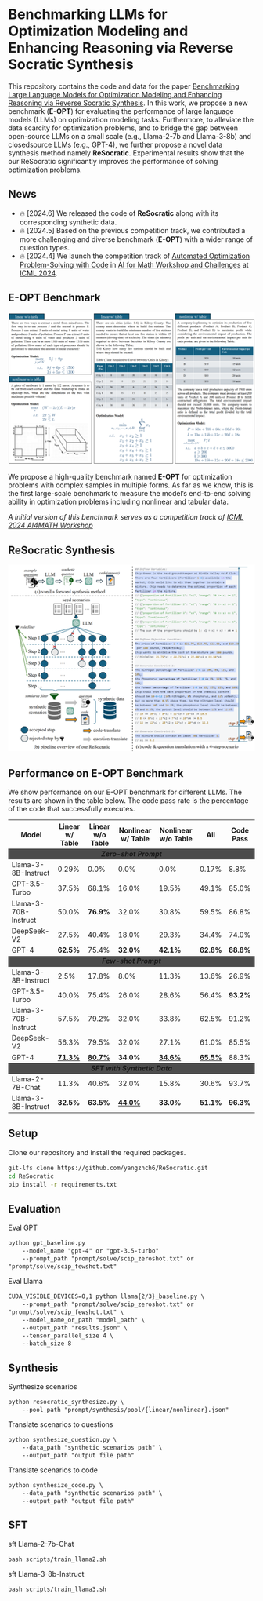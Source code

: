 # Benchmarking LLMs for Optimization Modeling and Enhancing Reasoning via Reverse Socratic Synthesis

This repository contains the code and data for the paper [Benchmarking Large Language Models for Optimization Modeling and Enhancing Reasoning via Reverse Socratic Synthesis](). In this work, we propose a new benchmark (**E-OPT**) for evaluating the performance of large language models (LLMs) on optimization modeling tasks. Furthermore, to alleviate the data scarcity for optimization problems, and to bridge the gap between open-source LLMs on a small scale (e.g., Llama-2-7b and Llama-3-8b) and closedsource LLMs (e.g., GPT-4), we further propose a novel data synthesis method namely **ReSocratic**. Experimental results show that the our ReSocratic significantly improves the performance of solving optimization problems.


## News
<!-- - 🔥 [2024.7] Paper updated with more detail. [Read the paper here.](). -->
- 🔥 [2024.6] We released the code of **ReSocratic** along with its corresponding synthetic data.
- 🔥 [2024.5] Based on the previous competition track, we contributed a more challenging and diverse benchmark (**E-OPT**) with a wider range of question types.
- 🔥 [2024.4] We launch the competition track of [Automated Optimization Problem-Solving with Code](https://www.codabench.org/competitions/2438/) in [AI for Math Workshop and Challenges](https://sites.google.com/view/ai4mathworkshopicml2024) at [ICML 2024](https://icml.cc/Conferences/2024).



## E-OPT Benchmark
![](imgs/dataset.jpg)

We propose a high-quality benchmark named **E-OPT** for optimization problems with complex samples in multiple forms. As far as we know, this is the first large-scale benchmark to measure the model’s end-to-end solving ability in optimization problems including nonlinear and tabular data. 

*A initial version of this benchmark serves as a competition track of [ICML 2024 AI4MATH Workshop](https://www.codabench.org/competitions/2438/)*



## ReSocratic Synthesis
![](imgs/resocratic.jpg)


## Performance on E-OPT Benchmark
We show performance on our E-OPT benchmark for different LLMs. The results are shown in the table below. The code pass rate is the percentage of the code that successfully executes.

<table>
<tr>
<th>Model</th> <th>Linear w/ Table</th> <th>Linear w/o Table</th> <th>Nonlinear w/ Table</th> <th>Nonlinear w/o Table</th> <th>All</th> <th>Code Pass</th>
</tr>
<tr>
<td colspan=7 align="center" bgcolor=#4C4C4C><b><i>Zero-shot Prompt</i></b></td>
</tr>
<tr>
<td>Llama-3-8B-Instruct</td> <td>0.29%</td> <td>0.0%</td> <td>0.0%</td> <td>0.0%</td> <td>0.17%</td> <td>8.8%</td>
</tr>
<tr>
<td>GPT-3.5-Turbo</td> <td>37.5%</td> <td>68.1%</td> <td>16.0%</td> <td>19.5%</td> <td>49.1%</td> <td>85.0%</td>
</tr>
<tr>
<td>Llama-3-70B-Instruct</td> <td>50.0%</td> <td><b>76.9%</b></td> <td>32.0%</td> <td>30.8%</td> <td>59.5%</td> <td>86.8%</td>
</tr>
<tr>
<td>DeepSeek-V2</td> <td>27.5%</td> <td>40.4%</td> <td>18.0%</td> <td>29.3%</td> <td>34.4%</td> <td>74.0%</td>
</tr>
<tr>
<td>GPT-4</td> <td><b>62.5%</b></td> <td>75.4%</td> <td><b>32.0%</b></td> <td><b>42.1%</b></td> <td><b>62.8%</b></td> <td><b>88.8%</b></td>
</tr>
<tr>
<td colspan=7 align="center" bgcolor=#4C4C4C><b><i>Few-shot Prompt</i></b></td>
</tr>
<tr>
<td>Llama-3-8B-Instruct</td> <td>2.5%</td> <td>17.8%</td> <td>8.0%</td> <td>11.3%</td> <td>13.6%</td> <td>26.9%</td>
</tr>
<tr>
<td>GPT-3.5-Turbo</td> <td>40.0%</td> <td>75.4%</td> <td>26.0%</td> <td>28.6%</td> <td>56.4%</td> <td><b>93.2%</b></td>
</tr>
<tr>
<td>Llama-3-70B-Instruct</td> <td>57.5%</td> <td>79.2%</td> <td>32.0%</td> <td>33.8%</td> <td>62.5%</td> <td>91.2%</td>
</tr>
<tr>
<td>DeepSeek-V2</td> <td>56.3%</td> <td>79.5%</td> <td>32.0%</td> <td>27.1%</td> <td>61.0%</td> <td>85.5%</td>
</tr>
<tr>
<td>GPT-4</td> <td><b><u>71.3%</u></b></td> <td><b><u>80.7%</u></b></td> <td><b>34.0%</b></td> <td><b><u>34.6%</u></b></td> <td><b><u>65.5%</u></b></td> <td>88.3%</td>
</tr>
<tr>
<td colspan=7 align="center" bgcolor=#4C4C4C><b><i>SFT with Synthetic Data</i></b></td>
</tr>
<tr>
<td>Llama-2-7B-Chat</td> <td>11.3%</td> <td>40.6%</td> <td>32.0%</td> <td>15.8%</td> <td>30.6%</td> <td>93.7%</td>
</tr>
<tr>
<td>Llama-3-8B-Instruct</td> <td><b>32.5%</b></td> <td><b>63.5%</b></td> <td><b><u>44.0%</u></b></td> <td><b>33.0%</b></td> <td><b>51.1%</b></td> <td><b>96.3%</b></td>
</tr>
</table>


<!-- 
| Model | Linear w/ Table | Linear w/o Table | Nonlinear w/ Table | Nonlinear w/o Table | All | Code Pass |
| :--------: | :--------: | :--------: | :--------: | :--------: | :--------: | :--------: |
| **Zero-shot Prompt**  |
| Llama-3-8B-Instruct | 0.29% | 0.0% | 0.0% | 0.0% | 0.17% | 8.8% |
| GPT-3.5-Turbo | 37.5% | 68.1% | 16.0% | 19.5% | 49.1% | 85.0% |
| Llama-3-70B-Instruct | 50.0% | **76.9%** | 32.0% | 30.8% | 59.5% | 86.8% |
| DeepSeek-V2 | 27.5% | 40.4% | 18.0% | 29.3% | 34.4% | 74.0% |
| **GPT-4** | **62.5%** | 75.4% | **32.0%** | **42.1%** | **62.8%** | **88.8%** |
| **Few-shot Prompt** |  |  |  |  |  |  |
| Llama-3-8B-Instruct | 2.5% | 17.8% | 8.0% | 11.3% | 13.6% | 26.9% |
| GPT-3.5-Turbo | 40.0% | 75.4% | 26.0% | 28.6% | 56.4% | **93.2%** |
| Llama-3-70B-Instruct | 57.5% | 79.2% | 32.0% | 33.8% | 62.5% | 91.2% |
| DeepSeek-V2 | 56.3% | 79.5% | 32.0% | 27.1% | 61.0% | 85.5% |
| **GPT-4** | <u>**71.3%**</u> | <u>**80.7%**</u> | **34.0%** | <u>**34.6%**</u> | <u>**65.5%**</u> | 88.3% |
| **SFT with Synthetic Data** |
| Llama-2-7B-Chat | 11.3% | 40.6% | 32.0% | 15.8% | 30.6% | 93.7% |
| Llama-3-8B-Instruct | **32.5%** | **63.5%** | <u>**44.0%**</u> | **33.0%** | **51.1%** | **96.3%** | -->


## Setup
Clone our repository and install the required packages.
```bash
git-lfs clone https://github.com/yangzhch6/ReSocratic.git
cd ReSocratic
pip install -r requirements.txt
```


## Evaluation 
Eval GPT
```
python gpt_baseline.py 
    --model_name "gpt-4" or "gpt-3.5-turbo" 
    --prompt_path "prompt/solve/scip_zeroshot.txt" or "prompt/solve/scip_fewshot.txt"

```

Eval Llama
```
CUDA_VISIBLE_DEVICES=0,1 python llama{2/3}_baseline.py \
    --prompt_path "prompt/solve/scip_zeroshot.txt" or "prompt/solve/scip_fewshot.txt" \
    --model_name_or_path "model_path" \
    --output_path "results.json" \
    --tensor_parallel_size 4 \
    --batch_size 8 
```



## Synthesis

Synthesize scenarios
```
python resocratic_synthesize.py \
    --pool_path "prompt/synthesis/pool/{linear/nonlinear}.json"
```

Translate scenarios to questions
```
python synthesize_question.py \
    --data_path "synthetic scenarios path" \
    --output_path "output file path"
```

Translate scenarios to code
```
python synthesize_code.py \
    --data_path "synthetic scenarios path" \
    --output_path "output file path"
```

## SFT
sft Llama-2-7b-Chat
```
bash scripts/train_llama2.sh
```

sft Llama-3-8b-Instruct
```
bash scripts/train_llama3.sh
```